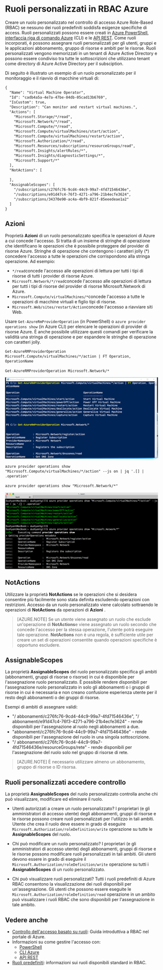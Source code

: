 <properties
    pageTitle="Ruoli personalizzati in RBAC Azure | Microsoft Azure"
    description="Informazioni su come definire ruoli personalizzati con il controllo dell'accesso Azure Role-Based per la gestione delle identità più preciso nell'abbonamento Azure."
    services="active-directory"
    documentationCenter=""
    authors="kgremban"
    manager="kgremban"
    editor=""/>

<tags
    ms.service="active-directory"
    ms.devlang="na"
    ms.topic="article"
    ms.tgt_pltfrm="na"
    ms.workload="identity"
    ms.date="07/25/2016"
    ms.author="kgremban"/>


# <a name="custom-roles-in-azure-rbac"></a>Ruoli personalizzati in RBAC Azure


Creare un ruolo personalizzato nel controllo di accesso Azure Role-Based (RBAC) se nessuno dei ruoli predefiniti soddisfa esigenze specifiche di access. Ruoli personalizzati possono essere creati in [Azure PowerShell](role-based-access-control-manage-access-powershell.md), [interfaccia riga di comando Azure](role-based-access-control-manage-access-azure-cli.md) (CLI) e le [API REST](role-based-access-control-manage-access-rest.md). Come ruoli incorporati, è possono assegnare ruoli personalizzati per gli utenti, gruppi e le applicazioni abbonamento, gruppo di risorse e ambiti per le risorse. Ruoli personalizzati vengono memorizzati in un tenant di Azure Active Directory e possono essere condiviso tra tutte le sottoscrizioni che utilizzano tenant come directory di Azure Active Directory per il subsciption.

Di seguito è illustrato un esempio di un ruolo personalizzato per il monitoraggio e il riavvio di macchine virtuali di:

```
{
  "Name": "Virtual Machine Operator",
  "Id": "cadb4a5a-4e7a-47be-84db-05cad13b6769",
  "IsCustom": true,
  "Description": "Can monitor and restart virtual machines.",
  "Actions": [
    "Microsoft.Storage/*/read",
    "Microsoft.Network/*/read",
    "Microsoft.Compute/*/read",
    "Microsoft.Compute/virtualMachines/start/action",
    "Microsoft.Compute/virtualMachines/restart/action",
    "Microsoft.Authorization/*/read",
    "Microsoft.Resources/subscriptions/resourceGroups/read",
    "Microsoft.Insights/alertRules/*",
    "Microsoft.Insights/diagnosticSettings/*",
    "Microsoft.Support/*"
  ],
  "NotActions": [

  ],
  "AssignableScopes": [
    "/subscriptions/c276fc76-9cd4-44c9-99a7-4fd71546436e",
    "/subscriptions/e91d47c4-76f3-4271-a796-21b4ecfe3624",
    "/subscriptions/34370e90-ac4a-4bf9-821f-85eeedeae1a2"
  ]
}
```
## <a name="actions"></a>Azioni
Proprietà **Azioni** di un ruolo personalizzato specifica le operazioni di Azure a cui concede l'accesso. Si tratta di un insieme di stringhe di operazione che identificano le operazioni che è possibile proteggere del provider di risorse Azure. Stringhe di operazione che contengono i caratteri jolly (\*) concedere l'accesso a tutte le operazioni che corrispondono alla stringa operazione. Ad esempio:

-   `*/read`concede l'accesso alle operazioni di lettura per tutti i tipi di risorse di tutti i provider di risorse Azure.
-   `Microsoft.Network/*/read`concede l'accesso alle operazioni di lettura per tutti i tipi di risorse del provider di risorse Microsoft.Network di Azure.
-   `Microsoft.Compute/virtualMachines/*`concede l'accesso a tutte le operazioni di macchine virtuali e figlio tipi di risorse.
-   `Microsoft.Web/sites/restart/Action`concede l'accesso a riavviare siti Web.

Usare `Get-AzureRmProviderOperation` (in PowerShell) o `azure provider operations show` (in Azure CLI) per elencare le operazioni di provider di risorse Azure. È anche possibile utilizzare questi comandi per verificare la validità una stringa di operazione e per espandere le stringhe di operazione con caratteri jolly.

```
Get-AzureRMProviderOperation Microsoft.Compute/virtualMachines/*/action | FT Operation, OperationName

Get-AzureRMProviderOperation Microsoft.Network/*
```

![Immagine di PowerShell - Get-AzureRMProviderOperation Microsoft.Compute/virtualMachines/*/action | Operazione FT, invece](./media/role-based-access-control-configure/1-get-azurermprovideroperation-1.png)

```
azure provider operations show "Microsoft.Compute/virtualMachines/*/action" --js on | jq '.[] | .operation'

azure provider operations show "Microsoft.Network/*"
```

![Mostra le operazioni di provider schermata - azure di CLI Azure "Microsoft.Compute/virtualMachines/\*/action" ](./media/role-based-access-control-configure/1-azure-provider-operations-show.png)

## <a name="notactions"></a>NotActions
Utilizzare la proprietà **NotActions** se le operazioni che si desidera consentire più facilmente sono stata definita escludendo operazioni con restrizioni. Accesso da un ruolo personalizzato viene calcolato sottraendo le operazioni di **NotActions** da operazioni di **Azioni** .

> [AZURE.NOTE] Se un utente viene assegnato un ruolo che esclude un'operazione di **NotActions**e viene assegnato un ruolo secondo che concede l'accesso per la stessa operazione, l'utente potrà eseguire tale operazione. **NotActions** non è una regola, è sufficiente utile per creare un set di operazioni consentite quando operazioni specifiche è opportuno escludere.

## <a name="assignablescopes"></a>AssignableScopes
La proprietà **AssignableScopes** del ruolo personalizzato specifica gli ambiti (abbonamenti, gruppi di risorse o risorse) in cui è disponibile per l'assegnazione ruolo personalizzato. È possibile rendere disponibili per l'assegnazione ruolo personalizzato in solo gli abbonamenti o i gruppi di risorse in cui è necessaria e non creano confusione esperienza utente per il resto degli abbonamenti o dei gruppi di risorse.

Esempi di ambiti di assegnare validi:

-   "/ abbonamenti/c276fc76-9cd4-44c9-99a7-4fd71546436e", "/ abbonamenti/e91d47c4-76f3-4271-a796-21b4ecfe3624" - rende disponibili per l'assegnazione al ruolo negli abbonamenti a due.
-   "abbonamenti/c276fc76-9cd4-44c9-99a7-4fd71546436e" - rende disponibili per l'assegnazione del ruolo in una singola sottoscrizione.
-  "/ abbonamenti/c276fc76-9cd4-44c9-99a7-4fd71546436e/resourceGroups/rete" - rende disponibili per l'assegnazione del ruolo solo nel gruppo di risorse di rete.

> [AZURE.NOTE] È necessario utilizzare almeno un abbonamento, gruppo di risorse o ID risorsa.

## <a name="custom-roles-access-control"></a>Ruoli personalizzati accedere controllo
La proprietà **AssignableScopes** del ruolo personalizzato controlla anche chi può visualizzare, modificare ed eliminare il ruolo.

- Utenti autorizzati a creare un ruolo personalizzato?
    I proprietari (e gli amministratori di accesso utente) degli abbonamenti, gruppi di risorse e le risorse possono creare ruoli personalizzati per l'utilizzo in tali ambiti.
    Utente che crea il ruolo deve essere in grado di eseguire `Microsoft.Authorization/roleDefinition/write` operazione su tutte le **AssignableScopes** del ruolo.

- Chi può modificare un ruolo personalizzato?
    I proprietari (e gli amministratori di accesso utente) degli abbonamenti, gruppi di risorse e le risorse possono modificare ruoli personalizzati in tali ambiti. Gli utenti devono essere in grado di eseguire il `Microsoft.Authorization/roleDefinition/write` operazione su tutti i **AssignableScopes** di un ruolo personalizzato.

- Chi può visualizzare ruoli personalizzati?
    Tutti i ruoli predefiniti di Azure RBAC consentono la visualizzazione dei ruoli disponibili per un'assegnazione. Gli utenti che possono essere eseguite le `Microsoft.Authorization/roleDefinition/read` operazione in un ambito può visualizzare i ruoli RBAC che sono disponibili per l'assegnazione in tale ambito.

## <a name="see-also"></a>Vedere anche
- [Controllo dell'accesso basato su ruoli](role-based-access-control-configure.md): Guida introduttiva a RBAC nel portale di Azure.
- Informazioni su come gestire l'accesso con:
    - [PowerShell](role-based-access-control-manage-access-powershell.md)
    - [CLI Azure](role-based-access-control-manage-access-azure-cli.md)
    - [API REST](role-based-access-control-manage-access-rest.md)
- [Ruoli predefiniti](role-based-access-built-in-roles.md): informazioni sui ruoli disponibili standard in RBAC.
